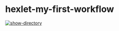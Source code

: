 # hexlet-my-first-workflow


[![show-directory](https://github.com/Leeroy34/hexlet-my-first-workflow/actions/workflows/show-directory.yml/badge.svg)](https://github.com/Leeroy34/hexlet-my-first-workflow/actions/workflows/show-directory.yml)